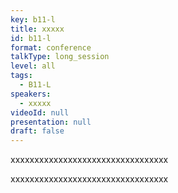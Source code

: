 ```yaml
---
key: b11-l
title: xxxxx
id: b11-l
format: conference
talkType: long_session
level: all
tags:
  - B11-L
speakers:
  - xxxxx
videoId: null
presentation: null
draft: false
---
```

xxxxxxxxxxxxxxxxxxxxxxxxxxxxxxxxx

xxxxxxxxxxxxxxxxxxxxxxxxxxxxxxxxx
